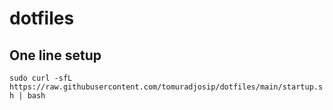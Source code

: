 # dotfiles

## One line setup
`sudo curl -sfL https://raw.githubusercontent.com/tomuradjosip/dotfiles/main/startup.sh | bash`
